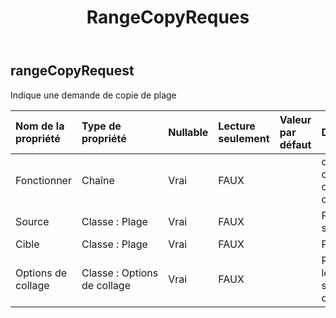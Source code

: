﻿---
title: RangeCopyReques
second_title: Aspose.Cells Cloud Documen
type: docs
url: /fr/specification/model/rangecopyrequest/
description: "Aspose.Cells Spécification du modèle cloud : RangeCopyRequest. Gérez sans effort Excel et d'autres feuilles de calcul avec des fonctionnalités telles que l'ouverture, la génération, l'édition, le fractionnement, la fusion, la comparaison et la conversion."
weight: 50
---
## **rangeCopyRequest**

 Indique une demande de copie de plage

| Nom de la propriété| Type de propriété| Nullable| Lecture seulement| Valeur par défaut| Description|
|:- |:- |:- |:- |:- |:- |
| Fonctionner| Chaîne| Vrai| FAUX|| copydata, copystyle, copyto, copyvalue.|
| Source| Classe : Plage| Vrai| FAUX|| Plage de sources.|
| Cible| Classe : Plage| Vrai| FAUX|| Plage cible.|
| Options de collage| Classe : Options de collage| Vrai| FAUX|| Représente les options spéciales de collage.|

